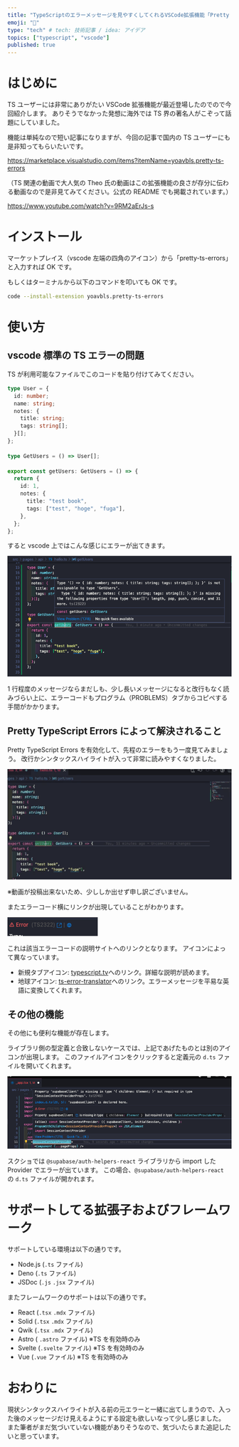 ```yaml
---
title: "TypeScriptのエラーメッセージを見やすくしてくれるVSCode拡張機能「Pretty TypeScript Errors」の紹介"
emoji: "🎀"
type: "tech" # tech: 技術記事 / idea: アイデア
topics: ["typescript", "vscode"]
published: true
---
```


# はじめに

TS ユーザーには非常にありがたい VSCode 拡張機能が最近登場したのでので今回紹介します。
ありそうでなかった発想に海外では TS 界の著名人がこぞって話題にしていました。

機能は単純なので短い記事になりますが、今回の記事で国内の TS ユーザーにも是非知ってもらいたいです。

https://marketplace.visualstudio.com/items?itemName=yoavbls.pretty-ts-errors

（TS 関連の動画で大人気の Theo 氏の動画はこの拡張機能の良さが存分に伝わる動画なので是非見てみてください。公式の README でも掲載されています。）

https://www.youtube.com/watch?v=9RM2aErJs-s

# インストール

マーケットプレイス（vscode 左端の四角のアイコン）から「pretty-ts-errors」と入力すれば OK です。

もしくはターミナルから以下のコマンドを叩いても OK です。

```bash
code --install-extension yoavbls.pretty-ts-errors
```

# 使い方

## vscode 標準の TS エラーの問題

TS が利用可能なファイルでこのコードを貼り付けてみてください。

```ts
type User = {
  id: number;
  name: string;
  notes: {
    title: string;
    tags: string[];
  }[];
};

type GetUsers = () => User[];

export const getUsers: GetUsers = () => {
  return {
    id: 1,
    notes: {
      title: "test book",
      tags: ["test", "hoge", "fuga"],
    },
  };
};
```

すると vscode 上ではこんな感じにエラーが出てきます。

![](/images/unpretty-ts-error.png)

1 行程度のメッセージならまだしも、少し長いメッセージになると改行もなく読みづらい上に、エラーコードもプログラム（PROBLEMS）タブからコピペする手間がかかります。

## Pretty TypeScript Errors によって解決されること

Pretty TypeScript Errors を有効化して、先程のエラーをもう一度見てみましょう。
改行かシンタックスハイライトが入って非常に読みやすくなりました。

![](/images/pretty-ts-error.gif)

※動画が投稿出来ないため、少ししか出せず申し訳ございません。

またエラーコード横にリンクが出現していることがわかります。

![](/images/pretty-ts-error-icons.png)

これは該当エラーコードの説明サイトへのリンクとなります。
アイコンによって異なっています。

- 新規タブアイコン: [typescript.tv](http://typescript.tv/)へのリンク。詳細な説明が読めます。
- 地球アイコン: [ts-error-translator](https://ts-error-translator.vercel.app/)へのリンク。エラーメッセージを平易な英語に変換してくれます。

## その他の機能

その他にも便利な機能が存在します。

ライブラリ側の型定義と合致しないケースでは、上記であげたものとは別のアイコンが出現します。
このファイルアイコンをクリックすると定義元の `d.ts` ファイルを開いてくれます。

![](/images/link-to-dts.png)

スクショでは `@supabase/auth-helpers-react` ライブラリから import した Provider でエラーが出ています。
この場合、`@supabase/auth-helpers-react` の `d.ts` ファイルが開かれます。

# サポートしてる拡張子およびフレームワーク

サポートしている環境は以下の通りです。

- Node.js (`.ts` ファイル)
- Deno (`.ts` ファイル)
- JSDoc (`.js` `.jsx` ファイル)

またフレームワークのサポートは以下の通りです。

- React (`.tsx` `.mdx` ファイル)
- Solid (`.tsx` `.mdx` ファイル)
- Qwik (`.tsx` `.mdx` ファイル)
- Astro ( `.astro` ファイル) ※TS を有効時のみ
- Svelte (`.svelte` ファイル) ※TS を有効時のみ
- Vue (`.vue` ファイル) ※TS を有効時のみ

# おわりに

現状シンタックスハイライトが入る前の元エラーと一緒に出てしまうので、入った後のメッセージだけ見えるようにする設定も欲しいなって少し感じました。
また筆者がまだ気づいていない機能がありそうなので、気づいたらまた追記したいと思っています。
